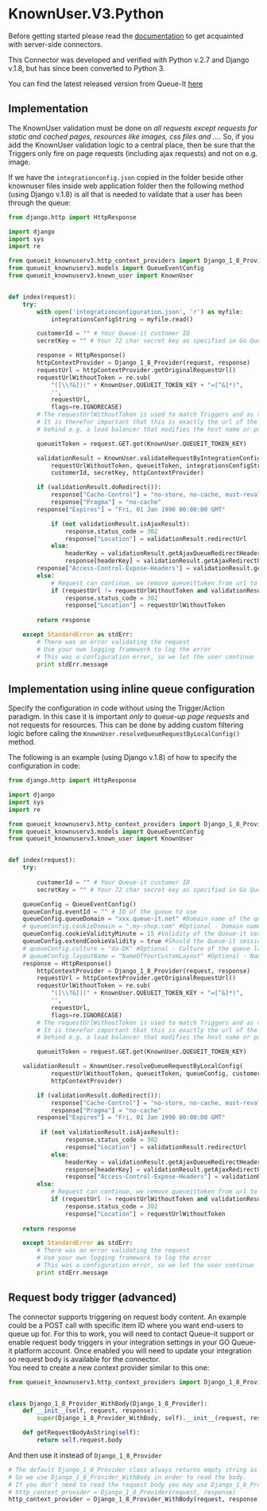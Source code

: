 # KnownUser.V3.Python
Before getting started please read the [documentation](https://github.com/queueit/Documentation/tree/main/serverside-connectors) to get acquainted with server-side connectors.

This Connector was developed and verified with Python v.2.7 and Django v.1.8, but has since been converted to Python 3.

You can find the latest released version from Queue-It [here](https://github.com/queueit/KnownUser.V3.Python/releases/latest)

## Implementation
The KnownUser validation must be done on *all requests except requests for static and cached pages, resources like images, css files and ...*. 
So, if you add the KnownUser validation logic to a central place, then be sure that the Triggers only fire on page requests (including ajax requests) and not on e.g. image.

If we have the `integrationconfig.json` copied  in the folder beside other knownuser files inside web application folder then 
the following method (using Django v.1.8) is all that is needed to validate that a user has been through the queue:
 
```python
from django.http import HttpResponse

import django
import sys
import re

from queueit_knownuserv3.http_context_providers import Django_1_8_Provider
from queueit_knownuserv3.models import QueueEventConfig
from queueit_knownuserv3.known_user import KnownUser


def index(request):
    try:
        with open('integrationconfiguration.json', 'r') as myfile:
            integrationsConfigString = myfile.read()

        customerId = "" # Your Queue-it customer ID
        secretKey = "" # Your 72 char secret key as specified in Go Queue-it self-service platform

        response = HttpResponse()
        httpContextProvider = Django_1_8_Provider(request, response)
        requestUrl = httpContextProvider.getOriginalRequestUrl()
        requestUrlWithoutToken = re.sub(
            "([\\?&])(" + KnownUser.QUEUEIT_TOKEN_KEY + "=[^&]*)",
            '',
            requestUrl,
            flags=re.IGNORECASE)
        # The requestUrlWithoutToken is used to match Triggers and as the Target url (where to return the users to).
        # It is therefor important that this is exactly the url of the users browsers. So, if your webserver is
        # behind e.g. a load balancer that modifies the host name or port, reformat requestUrlWithoutToken before proceeding.

        queueitToken = request.GET.get(KnownUser.QUEUEIT_TOKEN_KEY)

        validationResult = KnownUser.validateRequestByIntegrationConfig(
            requestUrlWithoutToken, queueitToken, integrationsConfigString,
            customerId, secretKey, httpContextProvider)

        if (validationResult.doRedirect()):
            response["Cache-Control"] = "no-store, no-cache, must-revalidate, max-age=0"
            response["Pragma"] = "no-cache"
	    response["Expires"] = "Fri, 01 Jan 1990 00:00:00 GMT"

            if (not validationResult.isAjaxResult):
                response.status_code = 302
                response["Location"] = validationResult.redirectUrl                                
            else:
                headerKey = validationResult.getAjaxQueueRedirectHeaderKey()
                response[headerKey] = validationResult.getAjaxRedirectUrl()
		response["Access-Control-Expose-Headers"] = validationResult.getAjaxQueueRedirectHeaderKey()
        else:
            # Request can continue, we remove queueittoken from url to avoid sharing of user specific token
            if (requestUrl != requestUrlWithoutToken and validationResult.actionType == "Queue"):
                response.status_code = 302
                response["Location"] = requestUrlWithoutToken                
            
        return response

    except StandardError as stdErr:
        # There was an error validating the request
        # Use your own logging framework to log the error
        # This was a configuration error, so we let the user continue
        print stdErr.message        
```

## Implementation using inline queue configuration
Specify the configuration in code without using the Trigger/Action paradigm. In this case it is important *only to queue-up page requests* and not requests for resources. 
This can be done by adding custom filtering logic before caling the `KnownUser.resolveQueueRequestByLocalConfig()` method. 

The following is an example (using Django v.1.8) of how to specify the configuration in code:

```python
from django.http import HttpResponse

import django
import sys
import re

from queueit_knownuserv3.http_context_providers import Django_1_8_Provider
from queueit_knownuserv3.models import QueueEventConfig
from queueit_knownuserv3.known_user import KnownUser


def index(request):
    try:
        
        customerId = "" # Your Queue-it customer ID
        secretKey = "" # Your 72 char secret key as specified in Go Queue-it self-service platform

	queueConfig = QueueEventConfig()
	queueConfig.eventId = "" # ID of the queue to use
	queueConfig.queueDomain = "xxx.queue-it.net" #Domain name of the queue.
	# queueConfig.cookieDomain = ".my-shop.com" #Optional - Domain name where the Queue-it session cookie should be saved
	queueConfig.cookieValidityMinute = 15 #Validity of the Queue-it session cookie should be positive number.
	queueConfig.extendCookieValidity = true #Should the Queue-it session cookie validity time be extended each time the validation runs?
	# queueConfig.culture = "da-DK" #Optional - Culture of the queue layout in the format specified here: https://msdn.microsoft.com/en-us/library/ee825488(v=cs.20).aspx.  If unspecified then settings from Event will be used.
	# queueConfig.layoutName = "NameOfYourCustomLayout" #Optional - Name of the queue layout. If unspecified then settings from Event will be used.
	response = HttpResponse()
        httpContextProvider = Django_1_8_Provider(request, response)
        requestUrl = httpContextProvider.getOriginalRequestUrl()
        requestUrlWithoutToken = re.sub(
            "([\\?&])(" + KnownUser.QUEUEIT_TOKEN_KEY + "=[^&]*)",
            '',
            requestUrl,
            flags=re.IGNORECASE)
        # The requestUrlWithoutToken is used to match Triggers and as the Target url (where to return the users to).
        # It is therefor important that this is exactly the url of the users browsers. So, if your webserver is
        # behind e.g. a load balancer that modifies the host name or port, reformat requestUrlWithoutToken before proceeding.

        queueitToken = request.GET.get(KnownUser.QUEUEIT_TOKEN_KEY)

	validationResult = KnownUser.resolveQueueRequestByLocalConfig(
            requestUrlWithoutToken, queueitToken, queueConfig, customerId, secretKey,
            httpContextProvider)

        if (validationResult.doRedirect()):
            response["Cache-Control"] = "no-store, no-cache, must-revalidate, max-age=0"
            response["Pragma"] = "no-cache"
	    response["Expires"] = "Fri, 01 Jan 1990 00:00:00 GMT"
	    
	     if (not validationResult.isAjaxResult):
                response.status_code = 302
                response["Location"] = validationResult.redirectUrl                                
            else:
                headerKey = validationResult.getAjaxQueueRedirectHeaderKey()
                response[headerKey] = validationResult.getAjaxRedirectUrl()   
                response["Access-Control-Expose-Headers"] = validationResult.getAjaxQueueRedirectHeaderKey()  
        else:
            # Request can continue, we remove queueittoken from url to avoid sharing of user specific token
            if (requestUrl != requestUrlWithoutToken and validationResult.actionType == "Queue"):
                response.status_code = 302
                response["Location"] = requestUrlWithoutToken
            
	return response

    except StandardError as stdErr:
        # There was an error validating the request
        # Use your own logging framework to log the error
        # This was a configuration error, so we let the user continue
        print stdErr.message
```

## Request body trigger (advanced)

The connector supports triggering on request body content. An example could be a POST call with specific item ID where you want end-users to queue up for.
For this to work, you will need to contact Queue-it support or enable request body triggers in your integration settings in your GO Queue-it platform account.
Once enabled you will need to update your integration so request body is available for the connector.  
You need to create a new context provider similar to this one:

```python
from queueit_knownuserv3.http_context_providers import Django_1_8_Provider


class Django_1_8_Provider_WithBody(Django_1_8_Provider):
    def __init__(self, request, response):
        super(Django_1_8_Provider_WithBody, self).__init__(request, response)

    def getRequestBodyAsString(self):
        return self.request.body

```

And then use it instead of `Django_1_8_Provider`

```python
# The default Django_1_8_Provider class always returns empty string as request body.
# So we use Django_1_8_Provider_WithBody in order to read the body.
# If you don't need to read the request body you may use Django_1_8_Provider
# http_context_provider = Django_1_8_Provider(request, response)
http_context_provider = Django_1_8_Provider_WithBody(request, response)
```
